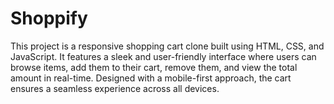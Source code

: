 # Shoppify
This project is a responsive shopping cart clone built using HTML, CSS, and JavaScript. It features a sleek and user-friendly interface where users can browse items, add them to their cart, remove them, and view the total amount in real-time. Designed with a mobile-first approach, the cart ensures a seamless experience across all devices.
